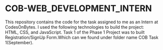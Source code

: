 # COB-WEB_DEVELOPMENT_INTERN
This repository contains the code for the task assigned to me as an Intern at CodesOnBytes. I used the following technologies to build the project: HTML, CSS, and JavaScript.
Task 1 of the Phase 1 Project was to built Registration/SignUp Form.Which can we found under folder name COB Task 1(September).


